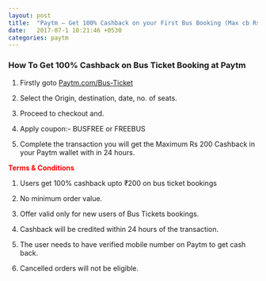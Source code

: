 ```yaml
---
layout: post
title:  "Paytm – Get 100% Cashback on your First Bus Booking (Max cb Rs 200)"
date:   2017-07-1 10:21:46 +0530
categories: paytm
---
```


<h3>How To Get 100% Cashback on Bus Ticket Booking at Paytm</h3>

1) Firstly goto [Paytm.com/Bus-Ticket](https://paytm.com/bus-tickets)

2) Select the Origin, destination, date, no. of seats.

3) Proceed to checkout and.

4) Apply coupon:- BUSFREE or FREEBUS

5) Complete the transaction you will get the Maximum Rs 200 Cashback in your Paytm wallet with in 24 hours.


<span style="color:red"> **Terms & Conditions** </span>

1) Users get 100% cashback upto ₹200 on bus ticket bookings

2) No minimum order value.

3) Offer valid only for new users of Bus Tickets bookings.

4) Cashback will be credited within 24 hours of the transaction.

5) The user needs to have verified mobile number on Paytm to get cash back.

6) Cancelled orders will not be eligible.
